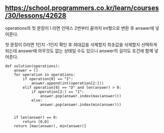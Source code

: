 ## https://school.programmers.co.kr/learn/courses/30/lessons/42628

operations의 첫 문장이 I 라면 인덱스 2번부터 끝까지 int형으로 변환 후 answer에 넣어준다.

첫 문장이 D라면 1인지 -1인지 확인 후 최대값을 삭제할지 최솟값을 삭제할지 선택하게 되는데 answer에 아무것도 없는 상태일 수도 있으니 answer의 길이도 조건에 함께 넣어준다.

```
def solution(operations):
    answer = []
    for operation in operations:
        if operation[0] == "I":
            answer.append(int(operation[2:]))
        elif operation[0] == "D" and len(answer) > 0:
            if operation[2:] == "1":
                answer.pop(answer.index(max(answer)))
            else:
                answer.pop(answer.index(min(answer)))
                
    
    if len(answer) == 0:
        return [0,0]
    return [max(answer), min(answer)]
```
